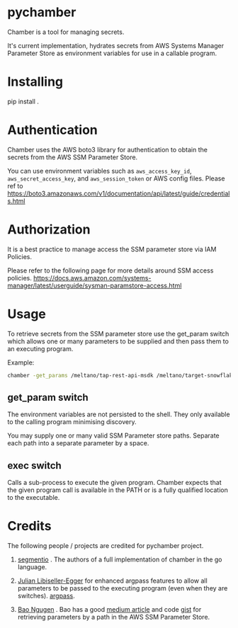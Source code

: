 # pychamber
Chamber is a tool for managing secrets.

It's current implementation, hydrates secrets from AWS Systems Manager Parameter Store as environment variables for use in a callable program.

# Installing

pip install .

# Authentication

Chamber uses the AWS boto3 library for authentication to obtain the secrets from the AWS SSM Parameter Store.

You can use environment variables such as `aws_access_key_id`, `aws_secret_access_key`, and `aws_session_token` or AWS config files. Please ref to https://boto3.amazonaws.com/v1/documentation/api/latest/guide/credentials.html 

# Authorization
It is a best practice to manage access the SSM parameter store via IAM Policies.

Please refer to the following page for more details around SSM access policies.
https://docs.aws.amazon.com/systems-manager/latest/userguide/sysman-paramstore-access.html

# Usage

To retrieve secrets from the SSM parameter store use the get_param switch which allows one or many parameters to be supplied and then pass them to an executing program.

Example:

```bash
chamber -get_params /meltano/tap-rest-api-msdk /meltano/target-snowflake -exec meltano run tap-rest-api-msdk target-snowflake
```

## get_param switch
The environment variables are not persisted to the shell. They only available to the calling program minimising discovery.

You may supply one or many valid SSM Parameter store paths. Separate each path into a separate parameter by a space.

## exec switch
Calls a sub-process to execute the given program. Chamber expects that the given program call is available in the PATH or is a fully qualified location to the executable.

# Credits

The following people / projects are credited for pychamber project.

1. [segmentio](https://github.com/segmentio/chamber) . The authors of a full implementation of chamber in the go language.

2. [Julian Libiseller-Egger](https://github.com/julibeg) for enhanced argpass features to allow all parameters to be passed to the executing program (even when they are switches). [argpass](https://github.com/julibeg/argpass).

3. [Bao Ngugen](https://github.com/nqbao) . Bao has a good [medium article](https://nqbao.medium.com/how-to-use-aws-ssm-parameter-store-easily-in-python-94fda04fea84) and code [gist](https://gist.github.com/nqbao/9a9c22298a76584249501b74410b8475) for retrieving parameters by a path in the AWS SSM Parameter Store.

